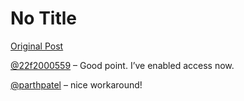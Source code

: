 # No Title

[Original Post](https://discourse.onlinedegree.iitm.ac.in/t/165433/4)

<p><a class="mention" href="/u/22f2000559">@22f2000559</a> – Good point. I’ve enabled access now.</p>
<p><a class="mention" href="/u/parthpatel">@parthpatel</a> – nice workaround!</p>